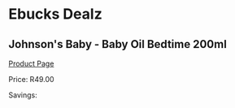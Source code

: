 
# Ebucks Dealz
## Johnson's Baby - Baby Oil Bedtime 200ml
[Product Page](https://www.ebucks.com/web/shop/productSelected.do?prodId=259207015&catId=935859854)

Price: R49.00

Savings: 


	